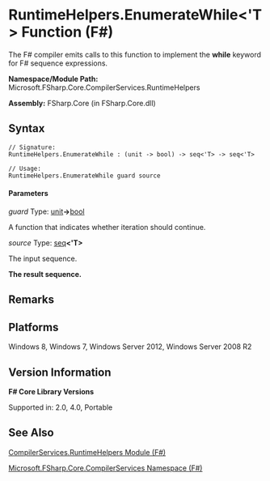 # RuntimeHelpers.EnumerateWhile<'T> Function (F#)

The F# compiler emits calls to this function to implement the **while** keyword for F# sequence expressions.

**Namespace/Module Path:** Microsoft.FSharp.Core.CompilerServices.RuntimeHelpers

**Assembly:** FSharp.Core (in FSharp.Core.dll)


## Syntax

```
// Signature:
RuntimeHelpers.EnumerateWhile : (unit -> bool) -> seq<'T> -> seq<'T>

// Usage:
RuntimeHelpers.EnumerateWhile guard source
```

#### Parameters
*guard*
Type: [unit](http://msdn.microsoft.com/en-us/library/00b837c2-6c8a-483a-87d3-0479c64037a7)**-&gt;**[bool](http://msdn.microsoft.com/en-us/library/89c0cf9c-49ce-4207-a3be-555851a67dd5)


A function that indicates whether iteration should continue.


*source*
Type: [seq](http://msdn.microsoft.com/en-us/library/2f0c87c6-8a0d-4d33-92a6-10d1d037ce75)**&lt;'T&gt;**


The input sequence.



**The result sequence.**
## Remarks

## Platforms
Windows 8, Windows 7, Windows Server 2012, Windows Server 2008 R2


## Version Information
**F# Core Library Versions**

Supported in: 2.0, 4.0, Portable




## See Also
[CompilerServices.RuntimeHelpers Module &#40;F&#35;&#41;](CompilerServices.RuntimeHelpers+Module+%28FSharp%29.md)

[Microsoft.FSharp.Core.CompilerServices Namespace &#40;F&#35;&#41;](Microsoft.FSharp.Core.CompilerServices+Namespace+%28FSharp%29.md)

